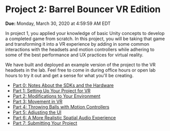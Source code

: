 # Project 2: Barrel Bouncer VR Edition

**Due:** Monday, March 30, 2020 at 4:59:59 AM EDT

In project 1, you applied your knowledge of basic Unity concepts to develop a completed game from scratch. In this project, you will be taking that game and transforming it into a VR experience by adding in some common interactions with the headsets and motion controllers while adhering to some of the best performance and UX practices for virtual reality.

We have built and deployed an example version of the project to the VR headsets in the lab. Feel free to come in during office hours or open lab hours to try it out and get a sense for what you'll be creating.

* [Part 0: Notes About the SDKs and the Hardware](notes)
* [Part 1: Setting Up Your Project for VR](setup)
* [Part 2: Modifications to Your Environment](environment-mods)
* [Part 3: Movement in VR](locomotion)
* [Part 4: Throwing Balls with Motion Controllers](throw-balls)
* [Part 5: Adjusting the UI](ui)
* [Part 6: A More Realistic Spatial Audio Experience](audio)
* [Part 7: Submitting Your Project](submission)
